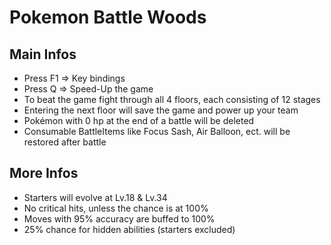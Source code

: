 # Pokemon Battle Woods

## Main Infos
- Press F1 => Key bindings
- Press Q => Speed-Up the game
- To beat the game fight through all 4 floors, each consisting of 12 stages
- Entering the next floor will save the game and power up your team
- Pokémon with 0 hp at the end of a battle will be deleted
- Consumable BattleItems like Focus Sash, Air Balloon, ect. will be restored after battle

## More Infos
- Starters will evolve at Lv.18 & Lv.34
- No critical hits, unless the chance is at 100%
- Moves with 95% accuracy are buffed to 100%
- 25% chance for hidden abilities (starters excluded)

